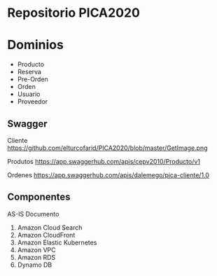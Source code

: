 <h1>
Repositorio PICA2020
</h1>

# Dominios

- Producto
- Reserva
- Pre-Orden
- Orden
- Usuario
- Proveedor

<h2>
Swagger
</h2>

Cliente 
https://github.com/elturcofarid/PICA2020/blob/master/GetImage.png


Produtos
https://app.swaggerhub.com/apis/cepv2010/Producto/v1

Ordenes
https://app.swaggerhub.com/apis/dalemego/pica-cliente/1.0


<h2>
  Componentes
 </h2>
 
 AS-IS Documento 

<ol>
<li>
Amazon Cloud Search 
  </li><li>
Amazon CloudFront 
  </li><li>
Amazon Elastic Kubernetes 
  </li><li>
Amazon VPC 
  </li><li>
Amazon RDS 
  </li><li>
Dynamo DB 
  </li>
  </ol>
  
  
  


